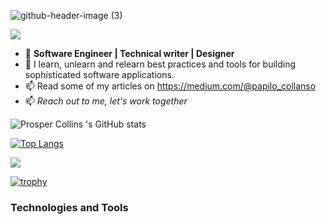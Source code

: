 ![github-header-image (3)](https://user-images.githubusercontent.com/55124189/177901330-283ebb4b-80af-4ec3-9b9e-bfbecbf4b314.png)

![](https://komarev.com/ghpvc/?username=papilocollanso&color=green)
- 👀 **Software Engineer | Technical writer | Designer**
- 🌱 I learn, unlearn and relearn best practices and tools for building sophisticated software applications.
- 📫 Read some of my articles on https://medium.com/@papilo_collanso
- 📫 *Reach out to me, let's work together*

![Prosper Collins 's GitHub stats](https://github-readme-stats.vercel.app/api?username=papilocollanso&show_icons=true&theme=radical)

[![Top Langs](https://github-readme-stats.vercel.app/api/top-langs/?username=papilocollanso)](https://github.com/papilocollanso/github-readme-stats)

![](https://github-profile-summary-cards.vercel.app/api/cards/profile-details?username=papilocollanso&theme=vue)

[![trophy](https://github-profile-trophy.vercel.app/?username=papilocollanso)](https://github.com/papilocollanso/github-profile-trophy)

### Technologies and Tools




